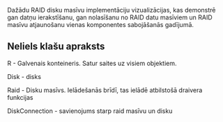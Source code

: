 Dažādu RAID disku masīvu implementāciju vizualizācijas, kas demonstrē gan datņu ierakstīšanu, gan nolasīšanu no RAID datu masīviem un RAID masīvu atjaunošanu vienas komponentes sabojāšanās gadījumā.


## Neliels klašu apraksts

R - Galvenais konteineris. Satur saites uz visiem objektiem.

Disk - disks

Raid - Disku masīvs. Ielādešanās brīdī, tas ielādē atbilstošā draivera funkcijas

DiskConnection - savienojums starp raid masīvu un disku
